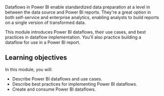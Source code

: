 Dataflows in Power BI enable standardized data preparation at a level in between the data source and Power BI reports. They're a great option in both self-service and enterprise analytics, enabling analysts to build reports on a single version of transformed data. 

This module introduces Power BI dataflows, their use cases, and best practices in dataflow implementation. You'll also practice building a dataflow for use in a Power BI report.

## Learning objectives

In this module, you will:
- Describe Power BI dataflows and use cases.
- Describe best practices for implementing Power BI dataflows.
- Create and consume Power BI dataflows.